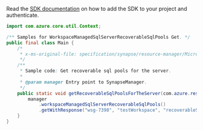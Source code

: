 Read the [SDK documentation](https://github.com/Azure/azure-sdk-for-java/blob/azure-resourcemanager-synapse_1.0.0-beta.3/sdk/synapse/azure-resourcemanager-synapse/README.md) on how to add the SDK to your project and authenticate.

```java
import com.azure.core.util.Context;

/** Samples for WorkspaceManagedSqlServerRecoverableSqlPools Get. */
public final class Main {
    /*
     * x-ms-original-file: specification/synapse/resource-manager/Microsoft.Synapse/stable/2021-06-01/examples/GetWorkspaceManagedSqlServerRecoverableSqlPool.json
     */
    /**
     * Sample code: Get recoverable sql pools for the server.
     *
     * @param manager Entry point to SynapseManager.
     */
    public static void getRecoverableSqlPoolsForTheServer(com.azure.resourcemanager.synapse.SynapseManager manager) {
        manager
            .workspaceManagedSqlServerRecoverableSqlPools()
            .getWithResponse("wsg-7398", "testWorkspace", "recoverableSqlpools-1235", Context.NONE);
    }
}
```
